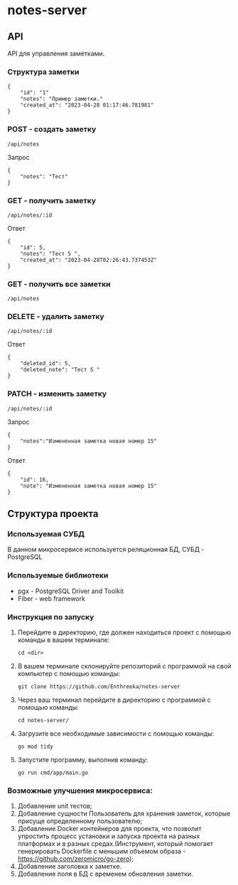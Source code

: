 # notes-server

## API

API для управления заметками.

### Структура заметки

```
{
    "id": "1"
    "notes": "Пример заметки."
    "created_at": "2023-04-28 01:17:46.781981"
}
```

### POST - создать заметку
`/api/notes`

Запрос
```
{
	"notes": "Тест"
}
```
### GET - получить заметку
`/api/notes/:id`

Ответ
```
{
	"id": 5,
	"notes": "Тест 5 ",
	"created_at": "2023-04-28T02:26:43.737453Z"
}
```

### GET - получить все заметки
`/api/notes`

### DELETE - удалить заметку
`/api/notes/:id`

Ответ
```
{
	"deleted_id": 5,
	"deleted_note": "Тест 5 "
}
```
### PATCH - изменить заметку
`/api/notes/:id`

Запрос
```
{
	"notes":"Измененная заметка новая номер 15"
}
```

Ответ
```
{
	"id": 16,
	"note": "Измененная заметка новая номер 15"
}
```

## Структура проекта

### Используемая СУБД

В данном микросервисе используется реляционная БД, СУБД - PostgreSQL

### Используемые библиотеки

- pgx - PostgreSQL Driver and Toolkit
- Fiber - web framework 

### Инструкция по запуску 

1. Перейдите в директорию, где должен находиться проект с помощью команды в вашем терминале:

     `cd <dir>`
2. В вашем терминале склонируйте репозиторий с программой на свой компьютер с помощью команды: 

    `git clone https://github.com/Enthreeka/notes-server`
3. Через ваш терминал перейдите в директорию с программой с помощью команды:

    `cd notes-server/`
4. Загрузите все необходимые зависимости с помощью команды:

    `go mod tidy`
5. Запустите программу, выполнив команду:

    `go run cmd/app/main.go`

### Возможные улучшения микросервиса:
 1. Добавление unit тестов;
 2. Добавление сущности Пользователь для хранения заметок, которые присуще определенному пользователю;
 3. Добавление Docker контейнеров для проекта, что позволит упростить процесс установки и запуска проекта на разных платформах и в разных средах.(Инструмент, который помогает генерировать Dockerfile с меньшим объемом образа - https://github.com/zeromicro/go-zero);
4. Добавление заголовка к заметке.
5. Добавление поля в БД с временем обновления заметки.